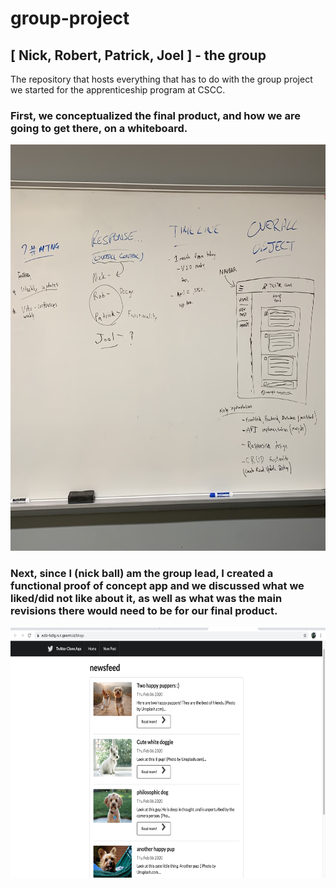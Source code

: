# group-project
## [ Nick, Robert, Patrick, Joel ] - the group
The repository that hosts everything that has to do with the group project we started for the apprenticeship program at CSCC.

### First, we conceptualized the final product, and how we are going to get there, on a whiteboard.
<p align="center">
  <img width="650" height="650" src="project/assets/images/concept.jpg">
</p>

### Next, since I (nick ball) am the group lead, I created a functional proof of concept app and we discussed what we liked/did not like about it, as well as what was the main revisions there would need to be for our final product.
<p align="center">
  <img width="700" height="400" src="project/assets/images/proofOfConcept.png">
</p>

